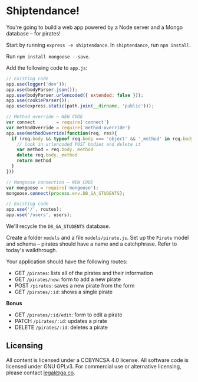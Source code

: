 # Shiptendance!

You're going to build a web app powered by a Node server and a Mongo database – for pirates!

Start by running `express -e shiptendance`. In `shiptendance`, run `npm install`.

Run `npm install mongoose --save`.

Add the following code to `app.js`:

```js
// Existing code
app.use(logger('dev'));
app.use(bodyParser.json());
app.use(bodyParser.urlencoded({ extended: false }));
app.use(cookieParser());
app.use(express.static(path.join(__dirname, 'public')));

// Method override – NEW CODE
var connect        = require('connect')
var methodOverride = require('method-override')
app.use(methodOverride(function(req, res){
  if (req.body && typeof req.body === 'object' && '_method' in req.body) {
    // look in urlencoded POST bodies and delete it
    var method = req.body._method
    delete req.body._method
    return method
  }
}))

// Mongoose connection – NEW CODE
var mongoose = require('mongoose');
mongoose.connect(process.env.DB_GA_STUDENTS);

// Existing code
app.use('/', routes);
app.use('/users', users);
```

We'll recycle the `DB_GA_STUDENTS` database.

Create a folder `models` and a file `models/pirate.js`. Set up the `Pirate` model and schema – pirates should have a name and a catchphrase. Refer to today's walkthrough.

Your application should have the following routes:
* GET `/pirates`: lists all of the pirates and their information
* GET `/pirates/new`: form to add a new pirate
* POST `/pirates`: saves a new pirate from the form
* GET `/pirates/:id`: shows a single pirate

**Bonus**
* GET `/pirates/:id/edit`: form to edit a pirate
* PATCH `/pirates/:id`: updates a pirate
* DELETE `/pirates/:id`: deletes a pirate


## Licensing
All content is licensed under a CC­BY­NC­SA 4.0 license.
All software code is licensed under GNU GPLv3. For commercial use or alternative licensing, please contact legal@ga.co.